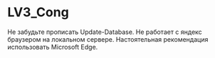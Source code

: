 # LV3_Cong
Не забудьте прописать Update-Database. 
Не работает с яндекс браузером на локальном сервере. 
Настоятельная рекомендация использовать Microsoft Edge.
